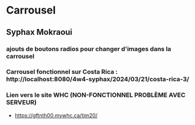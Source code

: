 # Carrousel

## Syphax Mokraoui

### ajouts de boutons radios pour changer d'images dans la carrousel

### Carrousel fonctionnel sur Costa Rica : http://localhost:8080/4w4-syphax/2024/03/21/costa-rica-3/

### Lien vers le site WHC (NON-FONCTIONNEL PROBLÈME AVEC SERVEUR)

- https://gftnth00.mywhc.ca/tim20/
